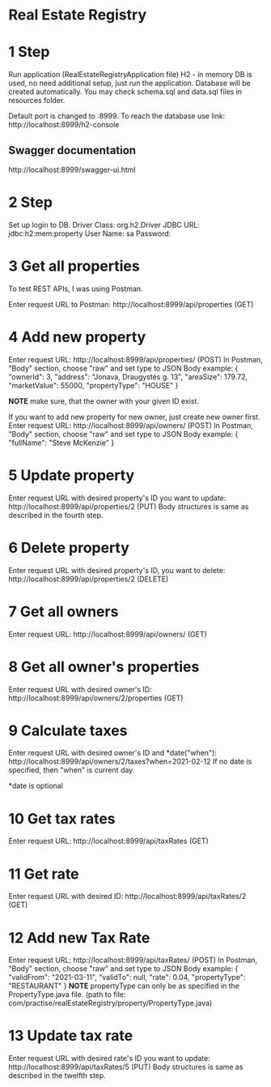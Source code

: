 # Real Estate Registry

# 1 Step

Run application (RealEstateRegistryApplication file)
H2 - in memory DB is used, no need additional setup, just run the application.
Database will be created automatically. You may check schema.sql and data.sql
files in resources folder.

Default port is changed to :8999. To reach the database use link:
http://localhost:8999/h2-console

## Swagger documentation

http://localhost:8999/swagger-ui.html

# 2 Step

Set up login to DB.
Driver Class: org.h2.Driver
JDBC URL: jdbc:h2:mem:property
User Name: sa
Password: 

# 3 Get all properties

To test REST APIs, I was using Postman.

Enter request URL to Postman: http://localhost:8999/api/properties (GET)

# 4 Add new property

Enter request URL: http://localhost:8999/api/properties/ (POST)
In Postman, "Body" section, choose "raw" and set type to JSON
Body example: 
{
"ownerId": 3,
"address": "Jonava, Draugystės g. 13",
"areaSize": 179.72,
"marketValue": 55000,
"propertyType": "HOUSE"
}

**NOTE** make sure, that the owner with your given ID exist.

If you want to add new property for new owner, just create new owner first.
Enter request URL: http://localhost:8999/api/owners/ (POST)
In Postman, "Body" section, choose "raw" and set type to JSON
Body example:
{
"fullName": "Steve McKenzie"
}

# 5 Update property

Enter request URL with desired property's ID you want to update:
http://localhost:8999/api/properties/2 (PUT)
Body structures is same as described in the fourth step.

# 6 Delete property

Enter request URL with desired property's ID, you want to delete:
http://localhost:8999/api/properties/2 (DELETE)

# 7 Get all owners

Enter request URL: http://localhost:8999/api/owners/ (GET)

# 8 Get all owner's properties

Enter request URL with desired owner's ID: 
http://localhost:8999/api/owners/2/properties (GET)

# 9 Calculate taxes

Enter request URL with desired owner's ID and *date("when"):
http://localhost:8999/api/owners/2/taxes?when=2021-02-12
If no date is specified, then "when" is current day.

*date is optional 

# 10 Get tax rates

Enter request URL: http://localhost:8999/api/taxRates (GET)

# 11 Get rate

Enter request URL with desired ID: http://localhost:8999/api/taxRates/2 (GET)

# 12 Add new Tax Rate

Enter request URL:
http://localhost:8999/api/taxRates/ (POST)
In Postman, "Body" section, choose "raw" and set type to JSON
Body example:
{
"validFrom": "2021-03-11",
"validTo": null,
"rate": 0.04,
"propertyType": "RESTAURANT"
}
**NOTE** propertyType can only be as specified in the PropertyType.java file.
(path to file: com/practise/realEstateRegistry/property/PropertyType.java)

# 13 Update tax rate

Enter request URL with desired rate's ID you want to update:
http://localhost:8999/api/taxRates/5 (PUT)
Body structures is same as described in the twelfth step.













